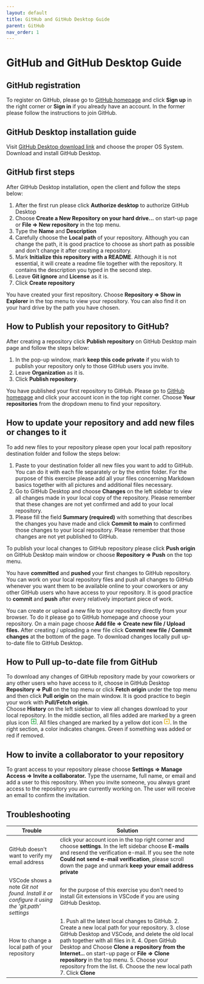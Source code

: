 ```yaml
---
layout: default
title: GitHub and GitHub Desktop Guide
parent: GitHub
nav_order: 1
---
```


GitHub and GitHub Desktop Guide
===============================

## GitHub registration

To register on GitHub, please go to [GitHub homepage](https://github.com) and click **Sign up** in the right corner or **Sign in** if you already have an account. In the former please follow the instructions to join GitHub.

## GitHub Desktop installation guide
Visit [GitHub Desktop download link](https://desktop.github.com) and choose the proper OS System. Download and install GitHub Desktop. 

## GitHub first steps
After GitHub Desktop installation, open the client and follow the steps below:
1. After the first run please click **Authorize desktop** to authorize GitHub Desktop 
2. Choose **Create a New Repository on your hard drive...** on start-up page or **File => New repository** in the top menu.
3. Type the **Name** and **Description**
4. Carefully choose the **Local path** of your repository. Although you can change the path, it is good practice to choose as short path as possible and don't change it after creating a repository. 
5. Mark **Initialize this repository with a README**. Although it is not essential, it will create a readme file together with the repository. It contains the description you typed in the second step.
6. Leave **Git ignore** and **License** as it is.
7. Click **Create repository**

You have created your first repository. Choose **Repository => Show in Explorer** in the top menu to view your repository. You can also find it on your hard drive by the path you have chosen. 

## How to Publish your repository to GitHub?
After creating a repository click **Publish repository** on GitHub Desktop main page and follow the steps below:
1. In the pop-up window, mark **keep this code private** if you wish to publish your repository only to those GitHub users you invite.
2. Leave **Organization** as it is.
3. Click **Publish repository**.

You have published your first repository to GitHub. Please go to [GitHub homepage](https://github.com) and click your account icon in the top right corner. Choose **Your repositories** from the dropdown menu to find your repository. 

## How to update your repository and add new files or changes to it  
To add new files to your repository please open your local path repository destination folder and follow the steps below:

1. Paste to your destination folder all new files you want to add to GitHub. You can do it with each file separately or by the entire folder. 
For the purpose of this exercise please add all your files concerning Markdown basics together with all pictures and additional files necessary.
2. Go to GitHub Desktop and choose **Changes** on the left sidebar to view all changes made in your local copy of the repository. Please remember that these changes are not yet confirmed and add to your local repository.
3. Please fill the field **Summary (required)** with something that describes the changes you have made and click **Commit to main** to confirmed those changes to your local repository. Please remember that those changes are not yet published to GitHub.

To publish your local changes to GitHub repository please click **Push origin** on GitHub Desktop main window or choose **Repository => Push** on the top menu.

You have **committed** and **pushed** your first changes to GitHub repository. You can work on your local repository files and push all changes to GitHub whenever you want them to be available online to your coworkers or any other GitHub users who have access to your repository. It is good practice to **commit** and **push** after every relatively important piece of work.

You can create or upload a new file to your repository directly from your browser. To do it please go to GitHub homepage and choose your repository. On a main page choose **Add file => Create new file / Upload files.** After creating / uploading a new file click **Commit new file / Commit changes** at the bottom of the page. To download changes locally pull up-to-date file to GitHub Desktop.

## How to Pull up-to-date file from GitHub
To download any changes of GitHub repository made by your coworkers or any other users who have access to it, choose in GitHub Desktop **Repository => Pull** on the top menu or click **Fetch origin** under the top menu and then click **Pull origin** on the main window. It is good practice to begin your work with **Pull/Fetch origin**.  
Choose **History** on the left sidebar to view all changes download to your local repository. In the middle section, all files added are marked by a green plus icon ![Green plus icon](../images/plusIco.png). All files changed are marked by a yellow dot icon ![Yellow dot icon](../images/changesIco.png). In the right section, a color indicates changes. Green if something was added or red if removed.

## How to invite a collaborator to your repository
To grant access to your repository please choose **Settings => Manage Access => Invite a collaborator.** Type the username, full name, or email and add a user to this repository. When you invite someone, you always grant access to the repository you are currently working on. The user will receive an email to confirm the invitation. 

## Troubleshooting

| Trouble | Solution|
| ------- | ------- |
| GitHub doesn't want to verify my email address | click your account icon in the top right corner and choose **settings**. In the left sidebar choose **E-mails**  and resend the verification e-mail. If you see the note **Could not send e-mail verification**, please scroll down the page and unmark **keep your email address private** |
| VSCode shows a note *Git not found. Install it or configure it using the 'git.path' settings* | for the purpose of this exercise you don't need to install Git extensions in VSCode if you are using GitHub Desktop. |
| How to change a local path of your repository | 1. Push all the latest local changes to GitHub. 2. Create a new local path for your repository. 3. close GitHub Desktop and VSCode, and delete the old local path together with all files in it. 4. Open GitHub Desktop and Choose **Clone a repository from the Internet...** on start-up page or **File => Clone repository** in the top menu. 5. Choose your repository from the list. 6. Choose the new local path 7. Click **Clone**